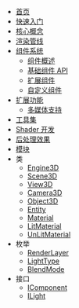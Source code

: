 <!-- docs/_sidebar.md -->

- [首页](/)
- [快速入门](/quick-start)
- [核心概念](/core)
- [渲染管线](/rendering)
- [组件系统]()
  - [组件概述](/components)
  - [基础组件 API](/basic-components-api)
  - [扩展组件](/extensions)
  - [自定义组件](/custom-components)
- [扩展功能](/enhancements)
  - [多媒体支持](/enhancements)
- [工具集](/tools)
- [Shader 开发](/shaders)
- [后处理效果](/post-processing)
- [模块](modules.md)
- 类
  - [Engine3D](classes/Engine3D.md)
  - [Scene3D](classes/Scene3D.md)
  - [View3D](classes/View3D.md)
  - [Camera3D](classes/Camera3D.md)
  - [Object3D](classes/Object3D.md)
  - [Entity](classes/Entity.md)
  - [Material](classes/Material.md)
  - [LitMaterial](classes/LitMaterial.md)
  - [UnLitMaterial](classes/UnLitMaterial.md)
- 枚举
  - [RenderLayer](enums/RenderLayer.md)
  - [LightType](enums/LightType.md)
  - [BlendMode](enums/BlendMode.md)
- 接口
  - [IComponent](interfaces/IComponent.md)
  - [ILight](interfaces/ILight.md)
